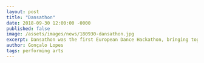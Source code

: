 ```yaml
---
layout: post
title: "Dansathon"
date: 2018-09-30 12:00:00 -0000
published: false
image: /assets/images/news/180930-dansathon.jpg
excerpt: Dansathon was the first European Dance Hackathon, bringing together dance, technology, design and communication in Lyon, Liège and London.
author: Gonçalo Lopes
tags: performing arts
---
```



